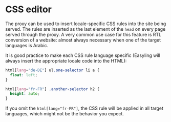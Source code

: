 # CSS editor

The proxy can be used to insert locale-specific CSS rules into the site being served. The rules are inserted as the last element of the `head` on every page served through the proxy. A very common use case for this feature is RTL conversion of a website: almost always necessary when one of the target languages is Arabic.

It is good practice to make each CSS rule language specific (Easyling will always insert the appropriate locale code into the HTML):

```css
html[lang="de-DE"] ul.one-selector li a {
  float: left; 
}

html[lang="fr-FR"] .another-selector h2 {
  height: auto;
}
```

If you omit the `html[lang="fr-FR"]`, the CSS rule will be applied in all target languages, which might not be the behavior you expect.
